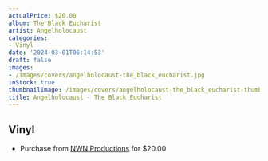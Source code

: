 ```yaml
---
actualPrice: $20.00
album: The Black Eucharist
artist: Angelholocaust
categories:
- Vinyl
date: '2024-03-01T06:14:53'
draft: false
images:
- /images/covers/angelholocaust-the_black_eucharist.jpg
inStock: true
thumbnailImage: /images/covers/angelholocaust-the_black_eucharist-thumb.jpg
title: Angelholocaust - The Black Eucharist
---
```


## Vinyl
* Purchase from [NWN Productions](http://shop.nwnprod.com/index.php?route=product/product&path=75&product_id=25100&sort=pd.name&order=ASC) for $20.00
